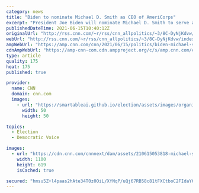 ```yaml
---
category: news
title: "Biden to nominate Michael D. Smith as CEO of AmeriCorps"
excerpt: "President Joe Biden will nominate Michael D. Smith to serve as the chief executive officer of AmeriCorps, the nation's main public service program, according to a White House official.\n    \n"
publishedDateTime: 2021-06-15T10:40:12Z
originalUrl: "http://rss.cnn.com/~r/rss/cnn_allpolitics/~3/8C-DyNjKdvw/index.html"
webUrl: "http://rss.cnn.com/~r/rss/cnn_allpolitics/~3/8C-DyNjKdvw/index.html"
ampWebUrl: "https://amp.cnn.com/cnn/2021/06/15/politics/biden-michael-smith-americorps/index.html"
cdnAmpWebUrl: "https://amp-cnn-com.cdn.ampproject.org/c/s/amp.cnn.com/cnn/2021/06/15/politics/biden-michael-smith-americorps/index.html"
type: article
quality: 175
heat: 175
published: true

provider:
  name: CNN
  domain: cnn.com
  images:
    - url: "https://smartableai.github.io/election/assets/images/organizations/cnn.com-50x50.jpg"
      width: 50
      height: 50

topics:
  - Election
  - Democratic Voice

images:
  - url: "https://cdn.cnn.com/cnnnext/dam/assets/210615053818-michael-smith-file-2016-super-tease.jpg"
    width: 1100
    height: 619
    isCached: true

secured: "hmsu5Z+l4paas2hAte34T0z0OiL/XfNqP/uQj67RB58c81tFXCtboC2FIdaY6UzaDWzWygTFuhGQdGMV0Zr0PRzk9ykdP3EuQJC3Z3Xy8xcG1bZ5ZA5DdBY7tQmZgMaK1eIpb6F+LtoqpS8/MbiS94GW1+tGQsvmgk2TtJC3V1D4qWzJ9JWZcTJpTUGN/dAgBEAnqFIaMb67H+lui0z2OppEX5d0k4av4Bex//9c3qJoUX78qKrMkCL9LqucdwFi9csIQlFAyrOJQmCv3rGj87tDEcL/2dF/cFMzfZgzGRG+HqXw54ISgDRCxUROdkpBbc1Uat9LNxSIzzdJPIMb+ialtaB+Hk/3P+i9k0T+M38=;TvYVt6TGcPeMeCXPs8BZOA=="
---
```


